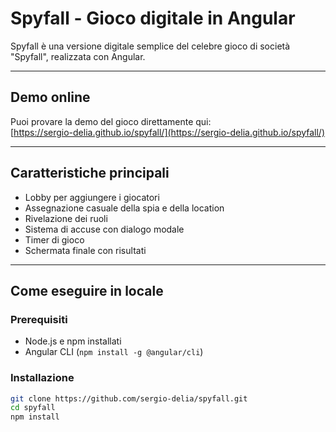 # Spyfall - Gioco digitale in Angular

Spyfall è una versione digitale semplice del celebre gioco di società "Spyfall", realizzata con Angular.

---

## Demo online

Puoi provare la demo del gioco direttamente qui:  
[https://sergio-delia.github.io/spyfall/](https://sergio-delia.github.io/spyfall/)

---

## Caratteristiche principali

- Lobby per aggiungere i giocatori
- Assegnazione casuale della spia e della location
- Rivelazione dei ruoli
- Sistema di accuse con dialogo modale
- Timer di gioco
- Schermata finale con risultati

---

## Come eseguire in locale

### Prerequisiti

- Node.js e npm installati
- Angular CLI (`npm install -g @angular/cli`)

### Installazione

```bash
git clone https://github.com/sergio-delia/spyfall.git
cd spyfall
npm install
